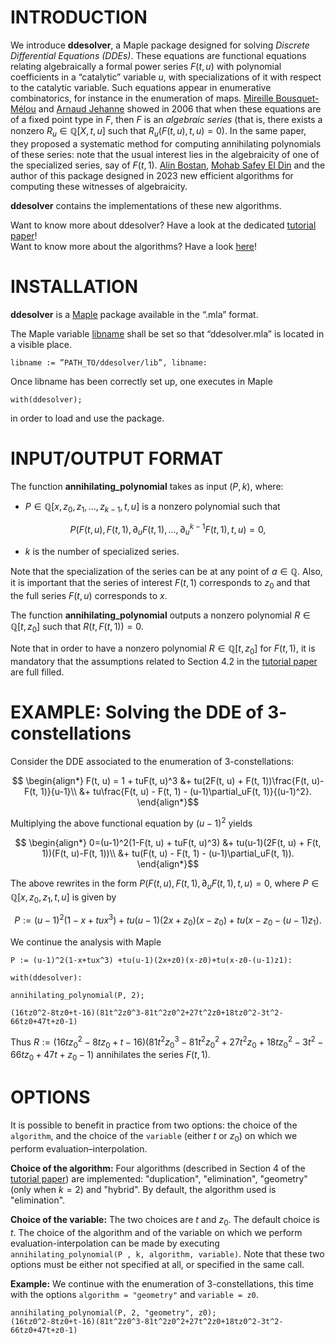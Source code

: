 # **INTRODUCTION**

We introduce **ddesolver**, a Maple package designed for solving *Discrete Differential
Equations (DDEs)*. These equations are functional equations relating algebraically a formal
power series $F(t, u)$ with polynomial coefficients in a “catalytic” variable $u$, with
specializations of it with respect to the catalytic variable. Such equations appear in
enumerative combinatorics, for instance in the enumeration of maps. [Mireille Bousquet-Mélou](https://www.labri.fr/perso/bousquet/) and
[Arnaud Jehanne](https://www.math.u-bordeaux.fr/~ajehanne/) showed in $2006$ that when these equations are of a fixed point type in $F$, then $F$ is
an *algebraic series* (that is, there exists a nonzero $R_u\in\mathbb{Q}[X, t, u]$ such that $R_u(F(t, u), t, u)=0$).
In the same paper, they proposed a systematic method for computing
annihilating polynomials of these series: note that the usual interest lies in the algebraicity of 
one of the specialized series, say of $F(t, 1)$. [Alin Bostan](https://mathexp.eu/bostan/), [Mohab Safey El Din](https://www-polsys.lip6.fr/~safey/) and the author of this package
designed in $2023$ new efficient algorithms for computing these witnesses of algebraicity. 

**ddesolver** contains the implementations of these new algorithms.

Want to know more about ddesolver? Have a look at the dedicated [tutorial paper](https://mathexp.eu/notarantonio/papers/ddesolver.pdf)!   
Want to know more about the algorithms? Have a look [here](https://mathexp.eu/notarantonio/papers/reviewed_BoNoSa2023--HAL-ARXIV.pdf)!

# **INSTALLATION**

**ddesolver** is a [Maple](https://fr.maplesoft.com/) package available in the “.mla” format.

The Maple variable [libname](https://fr.maplesoft.com/support/help/maple/view.aspx?path=libname&L=F) shall be set so that “ddesolver.mla” is
located in a visible place.

```
libname := ”PATH_TO/ddesolver/lib”, libname:
```

Once libname has been correctly set up, one executes in Maple

```
with(ddesolver);
```

in order to load and use the package.

# **INPUT/OUTPUT FORMAT**
The function **annihilating_polynomial** takes as input $(P, k)$, where:

- $P\in\mathbb{Q}[x, z_0, z_1, \ldots, z_{k-1}, t, u]$
is a nonzero polynomial such that
```math
P(F(t, u), F(t, 1), \partial_uF(t, 1), \ldots, \partial_u^{k-1}F(t, 1), t, u)=0,
```
- $k$ is the number of specialized series.

Note that the specialization of the series can be at any point of $a\in\mathbb{Q}$. Also, it is important that the series of interest $F(t, 1)$ corresponds to $z_0$ and that the full series $F(t, u)$ corresponds to $x$.

The function **annihilating_polynomial** outputs a nonzero polynomial $R\in\mathbb{Q}[t, z_0]$
such that $R(t, F(t, 1))=0$. 

Note that in order to have a nonzero polynomial $R\in\mathbb{Q}[t, z_0]$ for $F(t, 1)$, it is mandatory that the assumptions related to Section $4.2$ in the [tutorial paper](https://mathexp.eu/notarantonio/papers/ddesolver.pdf)
are full filled. 

# **EXAMPLE: Solving the DDE of $3$-constellations** 

  Consider the DDE associated to the enumeration of $3$-constellations:
    
  ```math
     \begin{align*} F(t, u) = 1 + tuF(t, u)^3 &+ tu(2F(t, u) + F(t, 1))\frac{F(t, u)-F(t, 1)}{u-1}\\
           &+ tu\frac{F(t, u) - F(t, 1) - (u-1)\partial_uF(t, 1)}{(u-1)^2}.
     \end{align*}
  ```
            
  Multiplying the above functional equation by $(u-1)^2$ yields
  
  ```math
     \begin{align*}  0=(u-1)^2(1-F(t, u) + tuF(t, u)^3) &+ tu(u-1)(2F(t, u) + F(t, 1))(F(t, u)-F(t, 1))\\
             &+  tu(F(t, u) - F(t, 1) - (u-1)\partial_uF(t, 1)).
     \end{align*}
  ```
      
  The above rewrites in the form $P(F(t, u), F(t, 1), \partial_uF(t, 1), t, u)=0$,
  where $P\in\mathbb{Q}[x, z_0, z_1, t, u]$ is given by
  
  ```math
    P := (u-1)^2(1-x+tux^3) +tu(u-1)(2x+z_0)(x-z_0)+tu(x-z_0-(u-1)z_1).
  ```
    
  We continue the analysis with Maple
    
    P := (u-1)^2(1-x+tux^3) +tu(u-1)(2x+z0)(x-z0)+tu(x-z0-(u-1)z1):
    
    with(ddesolver):

    annihilating_polynomial(P, 2);
 
    (16tz0^2-8tz0+t-16)(81t^2z0^3-81t^2z0^2+27t^2z0+18tz0^2-3t^2-66tz0+47t+z0-1)

  Thus $R := (16tz_0^2-8tz_0+t-16)(81t^2z_0^3-81t^2z_0^2+27t^2z_0+18tz_0^2-3t^2-66
    tz_0+47t+z_0-1)$ annihilates the series $F(t, 1)$.
 
# **OPTIONS**

It is possible to benefit in practice from two options: the choice of the `algorithm`, and the
choice of the `variable` (either $t$ or $z_0$) on which we perform evaluation–interpolation.

**Choice of the algorithm:** Four algorithms (described in Section $4$ of the [tutorial paper](https://mathexp.eu/notarantonio/papers/ddesolver.pdf)) are implemented: "duplication", "elimination",
"geometry" (only when $k = 2$) and "hybrid". By default, the algorithm used is "elimination".

**Choice of the variable:** The two choices are $t$ and $z_0$. The default choice is $t$.
The choice of the algorithm and of the variable on which we perform evaluation-interpolation can be made by executing `annihilating_polynomial(P , k, algorithm, variable)`.
Note that these two options must be either not specified at all, or specified in the same call.

**Example:** We continue with the enumeration of $3$-constellations, this time with the options `algorithm = "geometry"` and `variable = z0`.

    annihilating_polynomial(P, 2, "geometry", z0);
    (16tz0^2-8tz0+t-16)(81t^2z0^3-81t^2z0^2+27t^2z0+18tz0^2-3t^2-66tz0+47t+z0-1)
    
